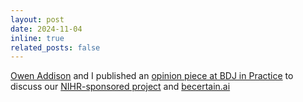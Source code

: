 ```yaml
---
layout: post
date: 2024-11-04
inline: true
related_posts: false
---
```


[Owen Addison](https://www.kcl.ac.uk/people/owen-addison) and I published an [opinion piece at BDJ in Practice](https://www.nature.com/bdjinpractice/) to discuss our [NIHR-sponsored project](https://www.kcl.ac.uk/news/dentists-could-soon-have-a-new-ai-co-pilot-to-detect-tooth-decay) and [becertain.ai](https://becertain.ai/)